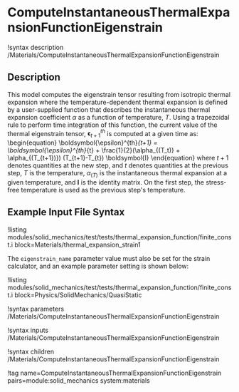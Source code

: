 # ComputeInstantaneousThermalExpansionFunctionEigenstrain

!syntax description /Materials/ComputeInstantaneousThermalExpansionFunctionEigenstrain

## Description

This model computes the eigenstrain tensor resulting from isotropic thermal expansion where the
temperature-dependent thermal expansion is defined by a user-supplied function that describes the
instantaneous thermal expansion coefficient $\alpha$ as a function of temperature, $T$.  Using a
trapezoidal rule to perform time integration of this function, the current value of the thermal
eigenstrain tensor, $\boldsymbol{\epsilon}^{th}_{t+1}$ is computed at a given time as:
\begin{equation}
\boldsymbol{\epsilon}^{th}_{t+1} = \boldsymbol{\epsilon}^{th}_{t} + \frac{1}{2}(\alpha_{(T_t)} + \alpha_{(T_{t+1})}) (T_{t+1}-T_{t}) \boldsymbol{I}
\end{equation}
where $t+1$ denotes quantities at the new step, and $t$ denotes quantities at the previous step, $T$
is the temperature, $\alpha_{(T)}$ is the instantaneous thermal expansion at a given temperature, and
$\boldsymbol{I}$ is the identity matrix. On the first step, the stress-free temperature is used as the
previous step's temperature.

## Example Input File Syntax

!listing modules/solid_mechanics/test/tests/thermal_expansion_function/finite_const.i
         block=Materials/thermal_expansion_strain1

The `eigenstrain_name` parameter value must also be set for the strain calculator, and an example
parameter setting is shown below:

!listing modules/solid_mechanics/test/tests/thermal_expansion_function/finite_const.i
         block=Physics/SolidMechanics/QuasiStatic

!syntax parameters /Materials/ComputeInstantaneousThermalExpansionFunctionEigenstrain

!syntax inputs /Materials/ComputeInstantaneousThermalExpansionFunctionEigenstrain

!syntax children /Materials/ComputeInstantaneousThermalExpansionFunctionEigenstrain

!tag name=ComputeInstantaneousThermalExpansionFunctionEigenstrain pairs=module:solid_mechanics system:materials
